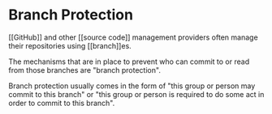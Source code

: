 # Branch Protection

[[GitHub]] and other [[source code]] management providers often manage their repositories using [[branch]]es.

The mechanisms that are in place to prevent who can commit to or read from those branches are "branch protection".

Branch protection usually comes in the form of "this group or person may commit to this branch" or "this group or person is required to do some act in order to commit to this branch".
